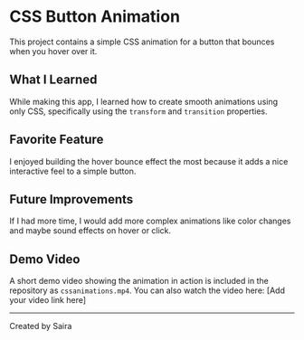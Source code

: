 # CSS Button Animation

This project contains a simple CSS animation for a button that bounces when you hover over it.

## What I Learned

While making this app, I learned how to create smooth animations using only CSS, specifically using the `transform` and `transition` properties.

## Favorite Feature

I enjoyed building the hover bounce effect the most because it adds a nice interactive feel to a simple button.

## Future Improvements

If I had more time, I would add more complex animations like color changes and maybe sound effects on hover or click.

## Demo Video

A short demo video showing the animation in action is included in the repository as `cssanimations.mp4`. You can also watch the video here: [Add your video link here]

---

Created by Saira
